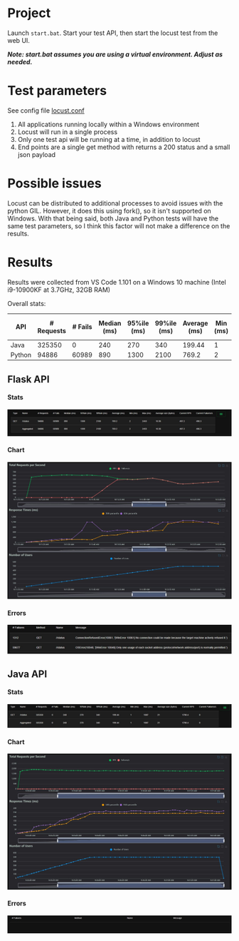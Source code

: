 # Project

Launch `start.bat`. Start your test API, then start the locust test from the web UI.

***Note: start.bat assumes you are using a virtual environment. Adjust as needed.***

# Test parameters

See config file [locust.conf](locust-tester\locust.conf)

1. All applications running locally within a Windows environment
1. Locust will run in a single process
1. Only one test api will be running at a time, in addition to locust
1. End points are a single get method with returns a 200 status and a small json payload

# Possible issues

Locust can be distributed to additional processes to avoid issues with the python GIL. However, it does this using fork(), so it isn't supported on Windows. With that being said, both Java and Python tests will have the same test parameters, so I think this factor will not make a difference on the results.

# Results

Results were collected from VS Code 1.101 on a Windows 10 machine (Intel i9-10900KF at 3.7GHz, 32GB RAM)

Overall stats:

|API|# Requests|# Fails|Median (ms)|95%ile (ms)|99%ile (ms)|Average (ms)|Min (ms)|Max (ms)|Average size (bytes)|Current RPS|Current Failures/s|
|-|-|-|-|-|-|-|-|-|-|-|-|
|Java|325350|0|240|270|340|199.44|1|1087|21|1790.4|0|
|Python|94886|60989|890|1300|2100|769.2|2|2453|10.36|497.2|496.3|

## Flask API

#### Stats
![](resultimages/pythonstats.JPG)

#### Chart
![](resultimages/pythonchart.JPG)

#### Errors
![](resultimages/pythonfailures.JPG)

## Java API

#### Stats
![](resultimages/javastats.JPG)

#### Chart
![](resultimages/javachart.JPG)

#### Errors
![](resultimages/javafailures.JPG)